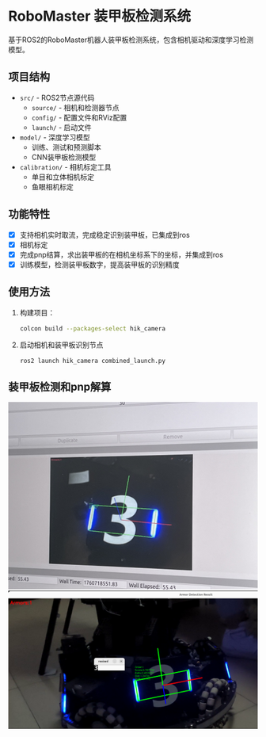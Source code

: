 # RoboMaster 装甲板检测系统

基于ROS2的RoboMaster机器人装甲板检测系统，包含相机驱动和深度学习检测模型。

## 项目结构

- `src/` - ROS2节点源代码
  - `source/` - 相机和检测器节点
  - `config/` - 配置文件和RViz配置
  - `launch/` - 启动文件
- `model/` - 深度学习模型
  - 训练、测试和预测脚本
  - CNN装甲板检测模型
- `calibration/` - 相机标定工具
  - 单目和立体相机标定
  - 鱼眼相机标定

## 功能特性

- [x] 支持相机实时取流，完成稳定识别装甲板，已集成到ros
- [x] 相机标定
- [x] 完成pnp结算，求出装甲板的在相机坐标系下的坐标，并集成到ros
- [x] 训练模型，检测装甲板数字，提高装甲板的识别精度

## 使用方法

1. 构建项目：
   ```bash
   colcon build --packages-select hik_camera
   ```

2. 启动相机和装甲板识别节点
   ```
   ros2 launch hik_camera combined_launch.py
   ```

## 装甲板检测和pnp解算
![pnp](resource/pnp_solve.png)
![number](resource/number.png)
